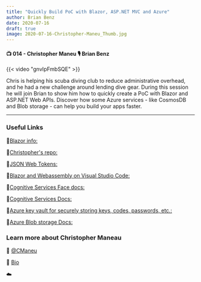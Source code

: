 ```yaml
---
title: "Quickly Build PoC with Blazor, ASP.NET MVC and Azure"
author: Brian Benz
date: 2020-07-16
draft: true
image: 2020-07-16-Christopher-Maneu_Thumb.jpg
---
```


#### 📺 014 - Christopher Maneu 🎙️ Brian Benz

<!--more-->

{{< video "gnvIpFmbSQE" >}}

Chris is helping his scuba diving club to reduce administrative overhead, and he had a new challenge around lending dive gear. During this session he will join Brian to show him how to quickly create a PoC with Blazor and ASP.NET Web APIs. Discover how some Azure services - like CosmosDB and Blob storage - can help you build your apps faster.

---

### Useful Links
🔗[Blazor info:](https://cda.ms/1v6)

🔗[Christopher's repo:](https://github.com/cmaneu/blazor-static-quiz)

🔗[JSON Web Tokens:](https://jwt.io)

🔗[Blazor and Webassembly on Visual Studio Code:](https://cda.ms/1v6)

🔗[Cognitive Services Face docs:](https://cda.ms/1vc)

🔗[Cognitive Services Docs:](https://cda.ms/1vd)

🔗[Azure key vault for securely storing keys, codes, passwords, etc.:](https://cda.ms/1vf)

🔗[Azure Blob storage Docs:](https://cda.ms/1vg)





### Learn more about Christopher Maneau

🔗 [@CManeu](https://twitter.com/cmaneu)

🔗 [Bio](https://developer.microsoft.com/en-us/advocates/chris_maneu)
<br />

☁️